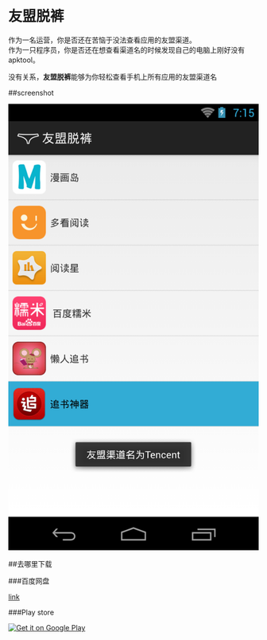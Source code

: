 # 友盟脱裤

作为一名运营，你是否还在苦恼于没法查看应用的友盟渠道。  
作为一只程序员，你是否还在想查看渠道名的时候发现自己的电脑上刚好没有apktool。

没有关系，**友盟脱裤**能够为你轻松查看手机上所有应用的友盟渠道名

##screenshot

![](./screenshot.png)

##去哪里下载

###百度网盘

[link](http://pan.baidu.com/s/1eQtJilO)

###Play store

<a href="https://play.google.com/store/apps/details?id= me.biubiubiu.umengpantsoff">
  <img alt="Get it on Google Play"
       src="/images/brand/en_generic_rgb_wo_60.png" />
</a>

